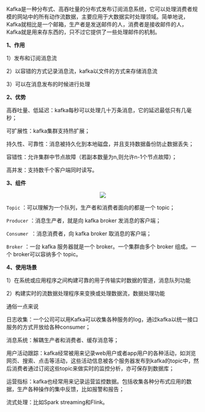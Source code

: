 Kafka是一种分布式、高吞吐量的分布式发布订阅消息系统，它可以处理消费者规模的网站中的所有动作流数据，主要应用于大数据实时处理领域。简单地说，Kafka就相比是一个邮箱，生产者是发送邮件的人，消费者是接收邮件的人，Kafka就是用来存东西的，只不过它提供了一些处理邮件的机制。

**1、作用**

1）发布和订阅消息流

2）以容错的方式记录消息流，kafka以文件的方式来存储消息流

3）可以在消息发布的时候进行处理

**2、优势**

高吞吐量、低延迟：kafka每秒可以处理几十万条消息，它的延迟最低只有几毫秒；

可扩展性：kafka集群支持热扩展；

持久性、可靠性：消息被持久化到本地磁盘，并且支持数据备份防止数据丢失；

容错性：允许集群中节点故障（若副本数量为n,则允许n-1个节点故障）；

高并发：支持数千个客户端同时读写。

**3、组件**

<p align="center">
<img src="https://github.com/Dr11ft/BigDataGuide/blob/master/%E9%9D%A2%E8%AF%95/Kafka%E9%9D%A2%E8%AF%95%E9%A2%98%E6%95%B4%E7%90%86/Pics/kafka-%E4%BB%8B%E7%BB%8D%E4%B8%8BKafka01.png"/>  
<p align="center">
</p>
</p>  

`Topic` ：可以理解为一个队列，生产者和消费者面向的都是一个 topic；

`Producer` ：消息生产者，就是向 kafka broker 发消息的客户端；

`Consumer `：消息消费者，向 kafka broker 取消息的客户端；

`Broker` ：一台 kafka 服务器就是一个 broker。一个集群由多个 broker 组成。一个 broker可以容纳多个 topic。

**4、使用场景**

1）在系统或应用程序之间构建可靠的用于传输实时数据的管道，消息队列功能

2）构建实时的流数据处理程序来变换或处理数据流，数据处理功能

通俗一点来说

日志收集：一个公司可以用Kafka可以收集各种服务的log，通过kafka以统一接口服务的方式开放给各种consumer；

消息系统：解耦生产者和消费者、缓存消息等；

用户活动跟踪：kafka经常被用来记录web用户或者app用户的各种活动，如浏览网页、搜索、点击等活动，这些活动信息被各个服务器发布到kafka的topic中，然后消费者通过订阅这些topic来做实时的监控分析，亦可保存到数据库；

运营指标：kafka也经常用来记录运营监控数据。包括收集各种分布式应用的数据，生产各种操作的集中反馈，比如报警和报告；

流式处理：比如Spark streaming和Flink。
